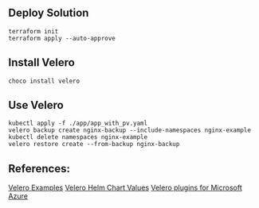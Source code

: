 ## Deploy Solution 

``` shell
terraform init
terraform apply --auto-approve
```

## Install Velero 

``` shell
choco install velero
```

## Use Velero

``` shell
kubectl apply -f ./app/app_with_pv.yaml
velero backup create nginx-backup --include-namespaces nginx-example 
kubectl delete namespaces nginx-example
velero restore create --from-backup nginx-backup
```

## References:

[Velero Examples](https://velero.io/docs/v1.8/examples/)
[Velero Helm Chart Values](https://github.com/vmware-tanzu/helm-charts/blob/main/charts/velero/values.yaml)
[Velero plugins for Microsoft Azure](https://github.com/vmware-tanzu/velero-plugin-for-microsoft-azure#setup)